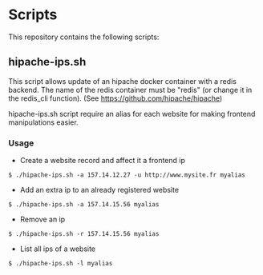 # Scripts

This repository contains the following scripts:

## hipache-ips.sh

This script allows update of an hipache docker container with a redis backend.
The name of the redis container must be "redis" (or change it in the redis_cli function).
(See https://github.com/hipache/hipache)


hipache-ips.sh script require an alias for each website for making frontend manipulations easier.

### Usage
* Create a website record and affect it a frontend ip
```
$ ./hipache-ips.sh -a 157.14.12.27 -u http://www.mysite.fr myalias
```
* Add an extra ip to an already registered website
```
$ ./hipache-ips.sh -a 157.14.15.56 myalias
```
* Remove an ip
```
$ ./hipache-ips.sh -r 157.14.15.56 myalias
```
* List all ips of a website
```
$ ./hipache-ips.sh -l myalias
```